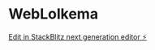 # WebLolkema

[Edit in StackBlitz next generation editor ⚡️](https://stackblitz.com/~/github.com/jaapyntze/WebLolkema)